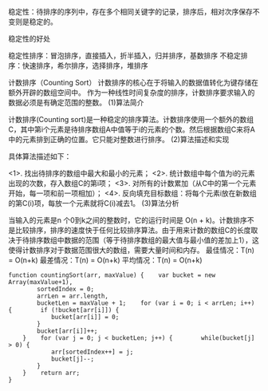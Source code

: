 稳定性：待排序的序列中，存在多个相同关键字的记录，排序后，相对次序保存不变则是稳定的。

稳定性的好处

稳定性排序：冒泡排序，直接插入，折半插入，归并排序，基数排序
不稳定排序：快速排序，希尔排序，选择排序，堆排序

计数排序（Counting Sort）
计数排序的核心在于将输入的数据值转化为键存储在额外开辟的数组空间中。
作为一种线性时间复杂度的排序，计数排序要求输入的数据必须是有确定范围的整数。
(1)算法简介

计数排序(Counting sort)是一种稳定的排序算法。计数排序使用一个额外的数组C，其中第i个元素是待排序数组A中值等于i的元素的个数。然后根据数组C来将A中的元素排到正确的位置。它只能对整数进行排序。
(2)算法描述和实现

具体算法描述如下：

<1>. 找出待排序的数组中最大和最小的元素；
<2>. 统计数组中每个值为i的元素出现的次数，存入数组C的第i项；
<3>. 对所有的计数累加（从C中的第一个元素开始，每一项和前一项相加）；
<4>. 反向填充目标数组：将每个元素i放在新数组的第C(i)项，每放一个元素就将C(i)减去1。
(3)算法分析

当输入的元素是n 个0到k之间的整数时，它的运行时间是 O(n + k)。计数排序不是比较排序，排序的速度快于任何比较排序算法。由于用来计数的数组C的长度取决于待排序数组中数据的范围（等于待排序数组的最大值与最小值的差加上1），这使得计数排序对于数据范围很大的数组，需要大量时间和内存。
最佳情况：T(n) = O(n+k)
最差情况：T(n) = O(n+k)
平均情况：T(n) = O(n+k)

```
function countingSort(arr, maxValue) {    var bucket = new Array(maxValue+1),
        sortedIndex = 0;
        arrLen = arr.length,
        bucketLen = maxValue + 1;    for (var i = 0; i < arrLen; i++) {        if (!bucket[arr[i]]) {
            bucket[arr[i]] = 0;
        }
        bucket[arr[i]]++;
    }    for (var j = 0; j < bucketLen; j++) {        while(bucket[j] > 0) {
            arr[sortedIndex++] = j;
            bucket[j]--;
        }
    }    return arr;
}
```
